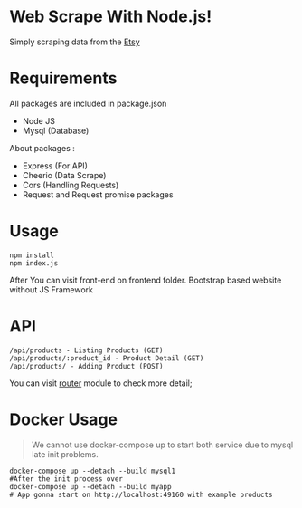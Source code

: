 # Web Scrape With Node.js!

Simply scraping data from the [Etsy](https://www.etsy.com/)

# Requirements
All packages are included in package.json
* Node JS
*   Mysql (Database)

About packages  :
* Express (For API)
* Cheerio (Data Scrape)
* Cors (Handling Requests) 
* Request and Request promise packages 

# Usage

    npm install
    npm index.js
	
   After You can visit front-end on frontend folder.
   Bootstrap based website without JS Framework

# API 


    /api/products - Listing Products (GET)
    /api/products/:product_id - Product Detail (GET) 
    /api/products/ - Adding Product (POST)
You can visit [router](https://github.com/batusan/Web-Scrape-With-Node.js/blob/main/routes/products.js) module to check more detail;

# Docker Usage

> We cannot use docker-compose up to start both service due to mysql late init problems.

    docker-compose up --detach --build mysql1
    #After the init process over 
    docker-compose up --detach --build myapp
    # App gonna start on http://localhost:49160 with example products
